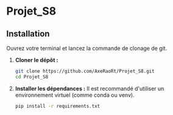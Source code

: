 # Projet_S8

## Installation

Ouvrez votre terminal et lancez la commande de clonage de git.
1.  **Cloner le dépôt :**
    ```bash
    git clone https://github.com/AxeRaoRt/Projet_S8.git
    cd Projet_S8 
    ```

2.  **Installer les dépendances :**
    Il est recommandé d'utiliser un environnement virtuel (comme conda ou venv).
    ```bash
    pip install -r requirements.txt
    ```
